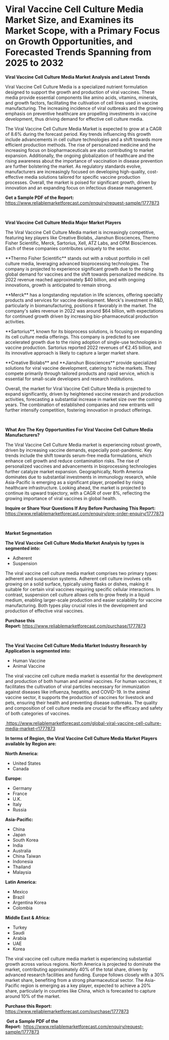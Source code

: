 <p><h1>Viral Vaccine Cell Culture Media Market Size, and Examines its Market Scope, with a Primary Focus on Growth Opportunities, and Forecasted Trends Spanning from 2025 to 2032</h1></p><p><strong>Viral Vaccine Cell Culture Media Market Analysis and Latest Trends</strong></p>
<p><p>Viral Vaccine Cell Culture Media is a specialized nutrient formulation designed to support the growth and production of viral vaccines. These media provide essential components like amino acids, vitamins, minerals, and growth factors, facilitating the cultivation of cell lines used in vaccine manufacturing. The increasing incidence of viral outbreaks and the growing emphasis on preventive healthcare are propelling investments in vaccine development, thus driving demand for effective cell culture media.</p><p>The Viral Vaccine Cell Culture Media Market is expected to grow at a CAGR of 8.6% during the forecast period. Key trends influencing this growth include advancements in cell culture technologies and a shift towards more efficient production methods. The rise of personalized medicine and the increasing focus on biopharmaceuticals are also contributing to market expansion. Additionally, the ongoing globalization of healthcare and the rising awareness about the importance of vaccination in disease prevention are further bolstering the market. As regulatory standards evolve, manufacturers are increasingly focused on developing high-quality, cost-effective media solutions tailored for specific vaccine production processes. Overall, the market is poised for significant growth, driven by innovation and an expanding focus on infectious disease management.</p></p>
<p><strong>Get a Sample PDF of the Report:&nbsp;</strong> <a href="https://www.reliablemarketforecast.com/enquiry/request-sample/1777873?utm_campaign=2445&utm_medium=2&utm_source=Github&utm_content=ia&utm_term=16042025&utm_id=viral-vaccine-cell-culture-media">https://www.reliablemarketforecast.com/enquiry/request-sample/1777873</a></p>
<p>&nbsp;</p>
<p><strong>Viral Vaccine Cell Culture Media Major Market Players</strong></p>
<p><p>The Viral Vaccine Cell Culture Media market is increasingly competitive, featuring key players like Creative Biolabs, Jianshun Biosciences, Thermo Fisher Scientific, Merck, Sartorius, Xell, ATZ Labs, and OPM Biosciences. Each of these companies contributes uniquely to the sector.</p><p>**Thermo Fisher Scientific** stands out with a robust portfolio in cell culture media, leveraging advanced bioprocessing technologies. The company is projected to experience significant growth due to the rising global demand for vaccines and the shift towards personalized medicine. Its 2022 revenue reached approximately $40 billion, and with ongoing innovations, growth is anticipated to remain strong.</p><p>**Merck** has a longstanding reputation in life sciences, offering specialty products and services for vaccine development. Merck's investment in R&D, particularly in biomanufacturing, positions it favorably in the market. The company's sales revenue in 2022 was around $64 billion, with expectations for continued growth driven by increasing bio-pharmaceutical production activities.</p><p>**Sartorius**, known for its bioprocess solutions, is focusing on expanding its cell culture media offerings. This company is predicted to see accelerated growth due to the rising adoption of single-use technologies in vaccine production. Sartorius reported 2022 revenues of €2.45 billion, and its innovative approach is likely to capture a larger market share.</p><p>**Creative Biolabs** and **Jianshun Biosciences** provide specialized solutions for viral vaccine development, catering to niche markets. They compete primarily through tailored products and rapid service, which is essential for small-scale developers and research institutions.</p><p>Overall, the market for Viral Vaccine Cell Culture Media is projected to expand significantly, driven by heightened vaccine research and production activities, forecasting a substantial increase in market size over the coming years. The combination of established companies and new entrants will further intensify competition, fostering innovation in product offerings.</p></p>
<p>&nbsp;</p>
<p><strong>What Are The Key Opportunities For Viral Vaccine Cell Culture Media Manufacturers?</strong></p>
<p><p>The Viral Vaccine Cell Culture Media market is experiencing robust growth, driven by increasing vaccine demands, especially post-pandemic. Key trends include the shift towards serum-free media formulations, which enhance cell growth and reduce contamination risks. The rise of personalized vaccines and advancements in bioprocessing technologies further catalyze market expansion. Geographically, North America dominates due to substantial investments in immunology research, while Asia-Pacific is emerging as a significant player, propelled by rising healthcare infrastructure. Looking ahead, the market is projected to continue its upward trajectory, with a CAGR of over 8%, reflecting the growing importance of viral vaccines in global health.</p></p>
<p><strong>Inquire or Share Your Questions If Any Before Purchasing This Report:</strong> <a href="https://www.reliablemarketforecast.com/enquiry/pre-order-enquiry/1777873?utm_campaign=2445&utm_medium=2&utm_source=Github&utm_content=ia&utm_term=16042025&utm_id=viral-vaccine-cell-culture-media">https://www.reliablemarketforecast.com/enquiry/pre-order-enquiry/1777873</a></p>
<p>&nbsp;</p>
<p><strong>Market Segmentation</strong></p>
<p><strong>The Viral Vaccine Cell Culture Media Market Analysis by types is segmented into:</strong></p>
<p><ul><li>Adherent</li><li>Suspension</li></ul></p>
<p><p>The viral vaccine cell culture media market comprises two primary types: adherent and suspension systems. Adherent cell culture involves cells growing on a solid surface, typically using flasks or dishes, making it suitable for certain viral vaccines requiring specific cellular interactions. In contrast, suspension cell culture allows cells to grow freely in a liquid medium, enabling larger-scale production and easier scalability for vaccine manufacturing. Both types play crucial roles in the development and production of effective viral vaccines.</p></p>
<p><strong>Purchase this Report:&nbsp;</strong><a href="https://www.reliablemarketforecast.com/purchase/1777873?utm_campaign=2445&utm_medium=2&utm_source=Github&utm_content=ia&utm_term=16042025&utm_id=viral-vaccine-cell-culture-media">https://www.reliablemarketforecast.com/purchase/1777873</a></p>
<p>&nbsp;</p>
<p><strong>The Viral Vaccine Cell Culture Media Market Industry Research by Application is segmented into:</strong></p>
<p><ul><li>Human Vaccine</li><li>Animal Vaccine</li></ul></p>
<p><p>The viral vaccine cell culture media market is essential for the development and production of both human and animal vaccines. For human vaccines, it facilitates the cultivation of viral particles necessary for immunization against diseases like influenza, hepatitis, and COVID-19. In the animal vaccine sector, it supports the production of vaccines for livestock and pets, ensuring their health and preventing disease outbreaks. The quality and composition of cell culture media are crucial for the efficacy and safety of both categories of vaccines.</p></p>
<p><a href="https://www.reliablemarketforecast.com/global-viral-vaccine-cell-culture-media-market-r1777873?utm_campaign=2445&utm_medium=2&utm_source=Github&utm_content=ia&utm_term=16042025&utm_id=viral-vaccine-cell-culture-media">&nbsp;https://www.reliablemarketforecast.com/global-viral-vaccine-cell-culture-media-market-r1777873</a></p>
<p><strong>In terms of Region, the Viral Vaccine Cell Culture Media Market Players available by Region are:</strong></p>
<p>
    <p> <strong> North America: </strong>
        <ul>
            <li>United States</li>
            <li>Canada</li>
        </ul>
        </p> 
    <p> <strong> Europe: </strong>
        <ul>
            <li>Germany</li>
            <li>France</li>
            <li>U.K.</li>
            <li>Italy</li>
            <li>Russia</li>
        </ul>
        </p> 
    <p> <strong> Asia-Pacific: </strong>
        <ul>
            <li>China</li>
            <li>Japan</li>
            <li>South Korea</li>
            <li>India</li>
            <li>Australia</li>
            <li>China Taiwan</li>
            <li>Indonesia</li>
            <li>Thailand</li>
            <li>Malaysia</li>
        </ul>
        </p> 
    <p> <strong> Latin America: </strong>
        <ul>
            <li>Mexico</li>
            <li>Brazil</li>
            <li>Argentina Korea</li>
            <li>Colombia</li>
        </ul>
        </p> 
    <p> <strong> Middle East & Africa: </strong>
        <ul>
            <li>Turkey</li>
            <li>Saudi</li>
            <li>Arabia</li>
            <li>UAE</li>
            <li>Korea</li>
        </ul>
    </p>
    </p>
<p><p>The viral vaccine cell culture media market is experiencing substantial growth across various regions. North America is projected to dominate the market, contributing approximately 40% of the total share, driven by advanced research facilities and funding. Europe follows closely with a 30% market share, benefiting from a strong pharmaceutical sector. The Asia-Pacific region is emerging as a key player, expected to achieve a 20% share, particularly in countries like China, which is forecasted to capture around 10% of the market.</p></p>
<p><strong>Purchase this Report: </strong><a href="https://www.reliablemarketforecast.com/purchase/1777873?utm_campaign=2445&utm_medium=2&utm_source=Github&utm_content=ia&utm_term=16042025&utm_id=viral-vaccine-cell-culture-media">https://www.reliablemarketforecast.com/purchase/1777873</a></p>
<p>&nbsp;<strong>Get a Sample PDF of the Report:&nbsp;&nbsp;</strong><a href="https://www.reliablemarketforecast.com/enquiry/request-sample/1777873?utm_campaign=2445&utm_medium=2&utm_source=Github&utm_content=ia&utm_term=16042025&utm_id=viral-vaccine-cell-culture-media">https://www.reliablemarketforecast.com/enquiry/request-sample/1777873</a></p>
<p><strong></strong></p>
<p><p></p><p></p><p></p></p>